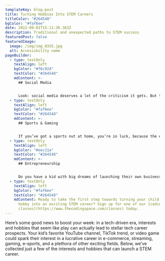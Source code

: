 ```yaml
---
templateKey: blog-post
title: Turning Hobbies Into STEM Careers
titleColor: "#264548"
bgColor: "#faf6ee"
date: 2022-09-01T15:11:36.363Z
description: Traditional and unexpected paths to STEM success
featuredPost: false
featuredImage:
  image: /img/img_0335.jpg
  alt: Accessibility name
pageBuilder:
  - type: textOnly
    textAlign: left
    bgColor: "#f6c924"
    textColor: "#264548"
    mdContent: >-
      ## Social Media


      Look: social media deserves a lot of the criticism it gets. But the prevailing benefit of those platforms is that they connect people around the world. And a [2015 study](https://money.usnews.com/money/careers/slideshows/10-ways-social-media-can-help-you-land-a-job) revealed that 52% of employers use social networking sites to research job candidates. Social media is here to stay for the foreseeable future, and it doesn’t have to just be a distraction. From designing face filters as an AR designer, to developing the software of social platforms, to building social apps from scratch as a mobile app developer – if your child or teen loves social media, there are plenty of tech careers that can grow out of that interest.
  - type: textOnly
    textAlign: left
    bgColor: "#faf6ee"
    textColor: "#264548"
    mdContent: >-
      ## Sports & Gaming


      If you’ve got a sports nut at home, you’re in luck, because the esports industry is a burgeoning business powered by a variety of tech career paths. Aside from the professional gamers themselves, this billion dollar industry needs data analysts, software engineers, game testers, animators, and more.
  - type: textOnly
    textAlign: left
    bgColor: "#eec11a"
    textColor: "#264548"
    mdContent: >-
      ## Entrepreneurship


      Do you have a kid with big dreams of launching their own business? Well, thanks to the power of the internet, you can reach a global audience in minutes. Jobs for entrepreneurs in tech are abundant, according to the [Bureau of Labor Statistics](https://www.bls.gov/ooh/computer-and-information-technology/home.htm) (BLS). And a career path in tech is well-suited to entrepreneurs because the current economy is so driven by tech! For kids with entrepreneurial aspirations, consider introducing them to the types of technical skills they’ll need to succeed, like web development, information security, and app design.
  - type: textOnly
    textAlign: left
    bgColor: "#faf6ee"
    textColor: "#264548"
    mdContent: Ready to take the first step towards turning your child’s favorite
      hobby into an exciting STEM career? Sign up for one of our [coding
      classes](https://www.thecodingspace.com/classes) today.
---
```

Here’s some good news to boost your week: in a tech-driven era, interests and hobbies that seem like play can actually lead to stellar tech career prospects. Your kid’s favorite YouTube channel, TikTok trend, or video game could spark their interest in a lucrative career in e-commerce, streaming, gaming, e-sports, and a plethora of other exciting fields. Below, we’ve collected just a few of the interests and hobbies that can launch a STEM career.